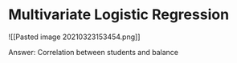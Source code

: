# Multivariate Logistic Regression

![[Pasted image 20210323153454.png]]

Answer: Correlation between students and balance


